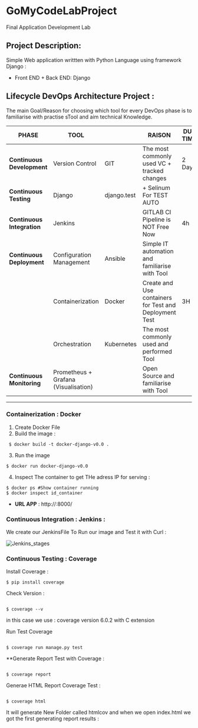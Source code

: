 # GoMyCodeLabProject
Final Application Development Lab

## Project Description: 
Simple Web application writtten with Python Language using framework Django :
* Front END + Back END: Django
 
## Lifecycle DevOps Architecture Project :
 
The main Goal/Reason for choosing which tool for every DevOps phase is to familiarise with practise sTool and aim technical Knowledge. 


| PHASE   | TOOL || RAISON  | DUE TIME  |
| ------------- | -------------|-------------|------------- | ------------- |
| **Continuous Development**  | Version Control |  GIT  | The most commonly used VC + tracked changes  | 2 Days  |
| **Continuous Testing**      | Django | django.test  | + Selinum For TEST AUTO  |
| **Continuous Integration**  |  Jenkins  || GITLAB CI Pipeline is NOT Free Now  |  4h |
| **Continuous Deployment**	  | Configuration Management  | Ansible  |  Simple IT automation and familiarise with Tool   |
|                             | Containerization  | Docker  | Create and Use containers for Test and Deployment Test   | 3H  |
|                             | Orchestration  | Kubernetes  | The most commonly used and performed Tool   |
| **Continuous Monitoring**	  | Prometheus + Grafana (Visualisation)  || Open Source  and familiarise with Tool  |    |

------------------------------------------------------------------------------

### Containerization : Docker
1. Create Docker File
2. Build the image :

```
 $ docker build -t docker-django-v0.0 .
```

3.  Run the image 

```
$ docker run docker-django-v0.0
```

4. Inspect The container to get THe adress IP for serving :

```
$ docker ps #Show container running
$ docker inspect id_container
```

* **URL APP** : http://<ip>:8000/

 ### Continuous Integration : Jenkins :
 
 We create our JenkinsFile To Run our image and Test it with Curl : 
 
 ![Jenkins_stages](https://user-images.githubusercontent.com/15168128/138564547-783ce4f9-0392-4174-9366-213f7b71f2cc.png)

### Continuous Testing : Coverage

Install Coverage :

```
$ pip install coverage

```


Check Version :

```

$ coverage --v

```


in this case we use : coverage version 6.0.2 with C extension

Run Test Coverage

```

$ coverage run manage.py test

```


**Generate Report Test with Coverage :

```

$ coverage report

```


Generae HTML Report Coverage Test :

```

$ coverage html

```

It will generate New Folder called htmlcov and when we open index.html we got the first generating report results :


